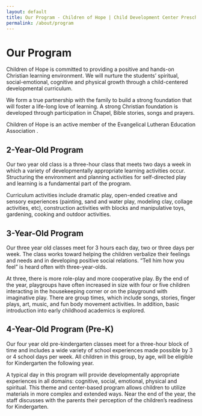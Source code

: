```yaml
---
layout: default
title: Our Program - Children of Hope | Child Development Center Preschool
permalink: /about/program
---
```


Our Program
===

Children of Hope is committed to providing a positive and hands-on Christian learning environment. We will nurture the students’ spiritual, social-emotional, cognitive and physical growth through a child-centered developmental curriculum.

We form a true partnership with the family to build a strong foundation that will foster a life-long love of learning. A strong Christian foundation is developed through participation in Chapel, Bible stories, songs and prayers.

Children of Hope is an active member of the Evangelical Lutheran Education Association .

<div class="ui hidden divider"></div>

2-Year-Old Program
---

Our two year old class is a three-hour class that meets two days a week in which a variety of developmentally appropriate learning activities occur. Structuring the environment and planning activities for self-directed play and learning is a fundamental part of the program.

Curriculum activities include dramatic play, open-ended creative and sensory experiences (painting, sand and water play, modeling clay, collage activities, etc), construction activities with blocks and manipulative toys, gardening, cooking and outdoor activities.

<div class="ui hidden divider"></div>

3-Year-Old Program
---

Our three year old classes meet for 3 hours each day, two or three days per week. The class works toward helping the children verbalize their feelings and needs and in developing positive social relations. “Tell him how you feel” is heard often with three-year-olds.

At three, there is more role-play and more cooperative play. By the end of the year, playgroups have often increased in size with four or five children interacting in the housekeeping corner or on the playground with imaginative play. There are group times, which include songs, stories, finger plays, art, music, and fun body movement activities. In addition, basic introduction into early childhood academics is explored.

<div class="ui hidden divider"></div>

4-Year-Old Program (Pre-K)
---

Our four year old pre-kindergarten classes meet for a three-hour block of time and includes a wide variety of school experiences made possible by 3 or 4 school days per week. All children in this group, by age, will be eligible for Kindergarten the following year.

A typical day in this program will provide developmentally appropriate experiences in all domains: cognitive, social, emotional, physical and spiritual. This theme and center-based program allows children to utilize materials in more complex and extended ways. Near the end of the year, the staff discusses with the parents their perception of the children’s readiness for Kindergarten.
